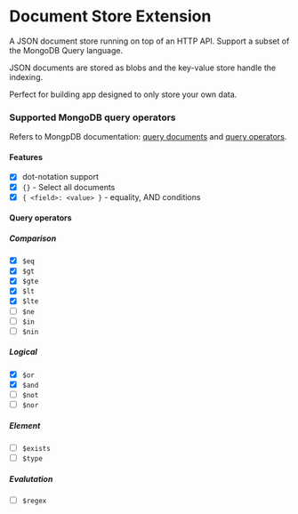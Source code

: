 # Document Store Extension

A JSON document store running on top of an HTTP API. Support a subset of the MongoDB Query language.

JSON documents are stored as blobs and the key-value store handle the indexing.

Perfect for building app designed to only store your own data.

### Supported MongoDB query operators

Refers to MongpDB documentation: [query documents](https://docs.mongodb.org/manual/tutorial/query-documents/) and [query operators](https://docs.mongodb.org/manual/reference/operator/query/#query-selectors).

#### Features

- [x] dot-notation support
- [x] `{}` - Select all documents
- [x] `{ <field>: <value> }` - equality, AND conditions

#### Query operators

##### Comparison

- [x] `$eq`
- [x] `$gt`
- [x] `$gte`
- [x] `$lt`
- [x] `$lte`
- [ ] `$ne`
- [ ] `$in`
- [ ] `$nin`

##### Logical

- [x] `$or`
- [x] `$and`
- [ ] `$not`
- [ ] `$nor`

##### Element

- [ ] `$exists`
- [ ] `$type`

##### Evalutation

- [ ] `$regex`


